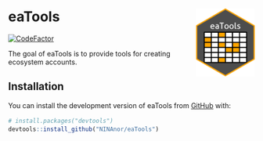 
<!-- README.md is generated from README.Rmd. Please edit that file -->

# eaTools <img src='man/figures/logo.png' align="right" height="139" />

<!-- badges: start -->

[![CodeFactor](https://www.codefactor.io/repository/github/https://github.com/NINAnor/eaTools/badge)](https://www.codefactor.io/repository/github/https://github.com/NINAnor/eaTools)
<!-- badges: end -->

The goal of eaTools is to provide tools for creating ecosystem accounts.

## Installation

You can install the development version of eaTools from
[GitHub](https://github.com/) with:

``` r
# install.packages("devtools")
devtools::install_github("NINAnor/eaTools")
```
